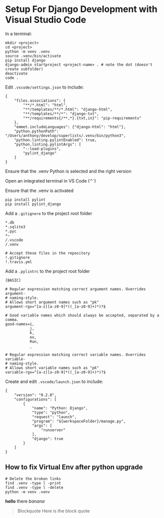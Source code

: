 # Setup For Django Development with Visual Studio Code

In a terminal:

    mkdir <project>
    cd <project>
    python -m venv .venv
    source .venv/bin/activate
    pip install django
    django-admin startproject <project-name> . # note the dot (doesn't create subfolder)
    deactivate
    code .

Edit `.vscode/settings.json` to include:

    {
        "files.associations": {
            "**/*.html": "html",
            "**/templates/**/*.html": "django-html",
            "**/templates/**/*": "django-txt",
            "**/requirements{/**,*}.{txt,in}": "pip-requirements"
        },
        "emmet.includeLanguages": {"django-html": "html"},
        "python.pythonPath": "/Users/anthony/develop/superlists/.venv/bin/python3",
        "python.linting.pylintEnabled": true,
        "python.linting.pylintArgs": [
            "--load-plugins",
            "pylint_django"
        ]
    }

Ensure that the .venv Python is selected and the right version

Open an integrated terminal in VS Code (⌃\`)

Ensure that the .venv is activated

    pip install pylint
    pip install pylint_django

Add a `.gitignore` to the project root folder

    *.db
    *.sqlite3
    *.pyc
    *~
    /.vscode
    /.venv

    # Accept these files in the repository
    !.gitignore
    !.travis.yml

Add a `.pylintrc` to the project root folder

    [BASIC]

    # Regular expression matching correct argument names. Overrides argument-
    # naming-style.
    # Allows short argument names such as "pk"
    argument-rgx=^[a-z][a-z0-9]*((_[a-z0-9]+)*)?$

    # Good variable names which should always be accepted, separated by a comma.
    good-names=i,
               j,
               k,
               ex,
               Run,
               _

    # Regular expression matching correct variable names. Overrides variable-
    # naming-style.
    # Allows short variable names such as "pk"
    variable-rgx=^[a-z][a-z0-9]*((_[a-z0-9]+)*)?$

Create and edit `.vscode/launch.json` to include:

    {
        "version": "0.2.0",
        "configurations": [
            {
                "name": "Python: Django",
                "type": "python",
                "request": "launch",
                "program": "${workspaceFolder}/manage.py",
                "args": [
                    "runserver"
                ],
                "django": true
            }
        ]
    }

## How to fix Virtual Env after python upgrade

    # Delete the broken links
    find .venv -type l -print
    find .venv -type l -delete
    python -m venv .venv

__hello__ there *banana*

> Blockquote
> Here is the block quote